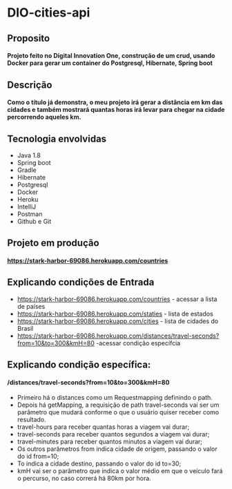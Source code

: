 # DIO-cities-api
## Proposito<br>
#### Projeto feito no Digital Innovation One, construção de um crud, usando Docker para gerar um container do Postgresql, Hibernate, Spring boot

## Descrição <br>
#### Como o título já demonstra, o meu projeto irá gerar a distância em km das cidades e também mostrará quantas horas irá levar para chegar na cidade percorrendo aqueles km.

## Tecnologia envolvidas

*	Java 1.8
*	 Spring boot
*	 Gradle
*	 Hibernate
*	 Postgresql
*	 Docker
*	Heroku
*	IntelliJ
*	Postman
*	Github e Git


## Projeto em produção
#### https://stark-harbor-69086.herokuapp.com/countries

## Explicando condições de Entrada
* https://stark-harbor-69086.herokuapp.com/countries - acessar a lista de países
* https://stark-harbor-69086.herokuapp.com/staties - lista de estados
* https://stark-harbor-69086.herokuapp.com/cities - lista de cidades do Brasil
* https://stark-harbor-69086.herokuapp.com/distances/travel-seconds?from=10&to=300&kmH=80 -acessar condição específcia

## Explicando condição específica:
#### /distances/travel-seconds?from=10&to=300&kmH=80
* Primeiro há o distances como um Requestmapping definindo o path. 
* Depois há getMapping, a requisição de path travel-seconds vai ser um parâmetro que mudará conforme o que o usuário quiser receber como resultado. 
* travel-hours para receber quantas horas a viagem vai durar;
* travel-seconds para receber quantos segundos a viagem vai durar; 
* travel-minutes para receber quantos minutos a viagem vai durar;
* Os outros parâmetros from indica cidade de origem, passando o valor do id from=10;
* To indica a cidade destino, passando o valor do id to=30;
* kmH vai ser o parâmetro que indica o valor médio em que o veículo fará o percurso, no caso correrá há 80km por hora.


